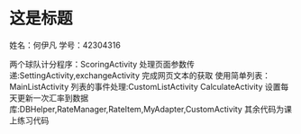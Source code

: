 # 这是标题

姓名：何伊凡
学号：42304316

两个球队计分程序：ScoringActivity
处理页面参数传递:SettingActivity,exchangeActivity
完成网页文本的获取
使用简单列表：MainListActivity
列表的事件处理:CustomListActivity
CalculateActivity
设置每天更新一次汇率到数据库:DBHelper,RateManager,RateItem,MyAdapter,CustomActivity
其余代码为课上练习代码